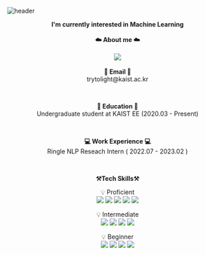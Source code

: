 ![header](https://capsule-render.vercel.app/api?type=waving&color=dfe4f0&height=300&section=header&text=Younghwan's%20GitHub&fontSize=50&animation=fadeIn)
<br>

<p align="center">
    <Strong>I'm currently interested in Machine Learning</Strong> <br><br>
    <Strong>☁️ About me ☁️</Strong><br><br>
   <a href="https://www.linkedin.com/in/younghwan0120/"><img src="https://img.shields.io/badge/-LinkedIn-blue?style=flat-square&logo=Linkedin&logoColor=white"/></a>
<br><br>
<Strong>📧 Email 📧</Strong><br>trytolight@kaist.ac.kr<br>

</p>

<br>

<p align="center">
<Strong>🏫 Education 🏫 </strong><br>
Undergraduate student at KAIST EE (2020.03 - Present)<br>
</p>

<br>

<p align="center">
<Strong>💻 Work Experience 💻 </strong><br>
Ringle NLP Reseach Intern ( 2022.07 - 2023.02 )<br>
</p>

<br>

<p align="center">
    <Strong>⚒️Tech Skills⚒️</Strong><br>
</p>

<p align="center" display="inline-block">
    💡 Proficient <br>
    <img src="https://img.shields.io/badge/C-A8B9CC?style=for-the-badge&logo=C&logoColor=white">
    <img src="https://img.shields.io/badge/Python-3776AB?style=for-the-badge&logo=Python&logoColor=white">
    <img src = https://img.shields.io/badge/PyTorch-EE4C2C?style=for-the-badge&logo=PyTorch&logoColor=white>
    <img src="https://img.shields.io/badge/Pandas-150458?style=for-the-badge&logo=Pandas&logoColor=white">
    <img src="https://img.shields.io/badge/Numpy-013243?style=for-the-badge&logo=Numpy&logoColor=white">
</p>
<p align="center" display="inline-block">
    💡 Intermediate <br>
    <img src="https://img.shields.io/badge/mysql-4479A1?style=for-the-badge&logo=mysql&logoColor=white">
    <img src="https://img.shields.io/badge/git-F05032?style=for-the-badge&logo=git&logoColor=white">
    <img src="https://img.shields.io/badge/Linux-FCC624?style=for-the-badge&logo=Linux&logoColor=white">
    <img src="https://img.shields.io/badge/Tensorflow-FF6F00?style=for-the-badge&logo=Tensorflow&logoColor=white">    
</p>
<p align="center" display="inline-block">
    💡 Beginner <br>
    <img src="https://img.shields.io/badge/Java-ED8B00?style=for-the-badge&logo=Jameson&logoColor=white">
    <img src="https://img.shields.io/badge/css-1572B6?style=for-the-badge&logo=css3&logoColor=white">
    <img src="https://img.shields.io/badge/html-E34F26?style=for-the-badge&logo=html5&logoColor=white">
    <img src="https://img.shields.io/badge/Docker-2496ED?style=for-the-badge&logo=Docker&logoColor=white">
    
</p>

<br>
